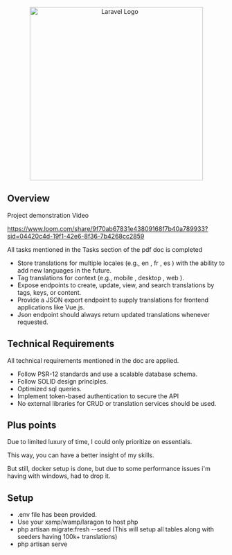 <p align="center"><a href="https://laravel.com" target="_blank"><img src="https://raw.githubusercontent.com/laravel/art/master/logo-lockup/5%20SVG/2%20CMYK/1%20Full%20Color/laravel-logolockup-cmyk-red.svg" width="400" alt="Laravel Logo"></a></p>

## Overview

Project demonstration Video

https://www.loom.com/share/9f70ab67831e43809168f7b40a789933?sid=04420c4d-19f1-42e6-8f36-7b4268cc2859

All tasks mentioned in the Tasks section of the pdf doc is completed 

- Store translations for multiple locales (e.g., en , fr , es ) with the ability to add new
  languages in the future.
- Tag translations for context (e.g., mobile , desktop , web ).
- Expose endpoints to create, update, view, and search translations by tags, keys, or
  content.
- Provide a JSON export endpoint to supply translations for frontend applications like
  Vue.js.
- Json endpoint should always return updated translations whenever requested.

## Technical Requirements

All technical requirements mentioned in the doc are applied.

- Follow PSR-12 standards and use a scalable database schema.
- Follow SOLID design principles.
- Optimized sql queries.
- Implement token-based authentication to secure the API
- No external libraries for CRUD or translation services should be used.

## Plus points

Due to limited luxury of time, I could only prioritize on essentials.

This way, you can have a better insight of my skills.

But still, docker setup is done, but due to some performance issues i'm having with windows, had to drop it.

## Setup

- .env file has been provided.
- Use your xamp/wamp/laragon to host php
- php artisan migrate:fresh --seed (This will setup all tables along with seeders having 100k+ translations)
- php artisan serve
